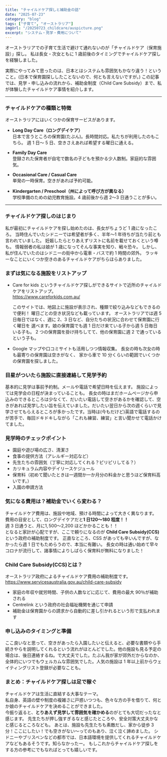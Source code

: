 ```yaml
---
title: "チャイルドケア探しと補助金の話"
date: "2025-07-23"
category: "blog"
tags: ["子育て", "オーストラリア"]
imgUrl: "/20250723_childcare/auspicture.png"
excerpt: "システム・見学・費用について"
---
```


オーストラリアでの子育て生活で避けて通れないのが「チャイルドケア（保育施設）」探し。
私は長女・次女ともに 1 歳前後のタイミングでチャイルドケア探しを経験しました。

実際にやってみて思ったのは、日本とはシステムも雰囲気もかなり違う！ということ。(日本で保育園探ししたことないので、何とも言えないですが。)
この記事では、見学・申し込みの流れから、補助金制度（Child Care Subsidy）まで、私が体験したチャイルドケア事情を紹介します。

---

### チャイルドケアの種類と特徴

オーストラリアにはいくつかの保育サービスがあります。

- **Long Day Care（ロングデイケア）**  
  日本で言うところの保育園(たぶん)。長時間対応。私たちが利用したのもこちら。
  週 1 日～ 5 日、空きさえあれば希望する曜日に通える。

- **Family Day Care**  
  登録された保育者が自宅で数名の子どもを預かる少人数制。家庭的な雰囲気。

- **Occasional Care / Casual Care**  
  単発の一時保育。空きがあれば予約可能。

- **Kindergarten / Preschool（州によって呼び方が異なる）**  
  学校準備のための幼児教育施設。4 歳前後から週 2〜3 日通うことが多い。

---

### チャイルドケア探しのはじまり

私が最初にチャイルドケアを探し始めたのは、長女がちょうど 1 歳になったころ。
当時住んでいたシドニーでは希望者が多く、半年〜1 年待ちが当たり前とも言われていました。
妊娠したらとりあえずリストに名前を載せておくという噂も。
情報弱者の私は娘が 1 歳になってそんな事実を知り、戦々恐々。
しかし、私が住んでいたのはシドニーの街中から電車・バスで約 1 時間の郊外。
ラッキーなことにいくつか空きのあるチャイルドケアがちらほらありました。

### まずは気になる施設をリストアップ

- Care for kids というチャイルドケア探しができるサイトで近所のチャイルドケアをリストアップ。  
  https://www.careforkids.com.au/

  このサイトでは、地図上に施設が表示され、種類で絞り込みなどもできるので便利！
  曜日ごとの空き状況なども載っています。
  オーストラリアでは週 5 日毎日ではなく、週に 2、3 日など、自分たちの状況に合わせて保育園に行く曜日を
  選べます。娘の保育園でも週 1 日だけ来ている子から週 5 日毎日いる子も。
  2 つの保育園を掛け持ちしてて、他の保育園に週 2 で通っているという子も。

- Google マップや口コミサイトも活用しつつ情報収集。
  長女の時も次女の時も最寄りの保育園は空きがなく、
  家から車で 10 分くらいの範囲でいくつかの保育園を探しました。

### 目星がついたら施設に直接連絡して見学予約

基本的に見学は事前予約制。メールや電話で希望日時を伝えます。
施設によっては見学会の日程が決まっていることも。
長女の時はまだホームページから申込みのできるところは少なくて、だいたい電話して空きがあるかを確認して、空きがあれば見学したい旨を伝えていました。だいたい翌日から次の週くらいで見学させてもらえるところが多かったです。当時は(今もだけど)英語で電話するのが苦手で、毎回ドキドキしながら「これも練習、練習」と言い聞かせて電話かけてました。

### 見学時のチェックポイント

- 園庭や遊び場の広さ、清潔さ
- 食事の提供方法（アレルギー対応など）
- 先生たちの雰囲気（丁寧に対応してくれる？ピリピリしてる？）
- カリキュラム内容やデイリースケジュール
- 保育料（初めて聞いたときは一週間か一か月分の料金かと思うほど保育料高いです。）
- 入園の申請方法

### 気になる費用は？補助金でいくら変わる？

チャイルドケア費用は、施設や地域、預ける時間によって大きく異なります。  
費用の目安として、ロングデイケアだと**1 日$120〜$180 程度！！**  
週 3 日通うと、月に$1,500〜$2,200 ほどかかることも！！  
となると家計が心配ですが、ここで頼りになるのが **Child Care Subsidy(CCS)** という政府の補助制度です。
正直なところ、CSS があっても辛いんですが、なかったら週 1 日でもためらうので、本当に有難い。
長女の時は通い始めて早々コロナが流行して、諸事情によりしばらく保育料が無料になりました！

### Child Care Subsidy(CCS)とは？

オーストラリア政府によるチャイルドケア費用の補助制度です。  
https://www.servicesaustralia.gov.au/child-care-subsidy

- 家庭の年収や就労時間、子供の人数などに応じて、費用の最大 90％が補助される
- Centrelink という政府の社会福祉機関を通じて申請
- 補助金は保育園からの請求から自動的に差し引かれるという形で支払われます

### 申し込みのタイミングと準備

ここ良いなと思って、空きがあったら入園したいと伝えると、必要な書類やら手続きやらを説明してくれるという流れがほとんどでした。他の施設も見る予定の場合は、後日連絡するね。で大丈夫でした。たぶん我が家が郊外だからなのか、全体的にいつでもウェルカムな雰囲気でした。人気の施設は 1 年以上前からウェイティングリスト登録が必要なことも。

### まとめ：チャイルドケア探しは足で稼ぐ

チャイルドケアは生活に直結する大事なテーマ。  
私自身、英語の壁や制度の複雑さに戸惑いつつも、色々な方の手を借りて、何とか娘のチャイルドケアを決めることができました。  
今振り返ると、**とりあえず見学して雰囲気を確かめる**のがとても大切だったなと感じます。
先生たちが押し強すぎるなと感じたところや、安全対策大丈夫かなと感じるところなども。
あとは、施設も先生たちも素敵だし、家から徒歩 3 分！ここにしたい！でも空きがない～ってのもあり、泣く泣く諦めました。
シドニーやブリスベンなどの都市では、日本語環境を提供してくれるチャイルドケアなどもあるそうです。知らなかったー。
もしこれからチャイルドケア探しをする方の参考にでもなればとっても嬉しいです。
